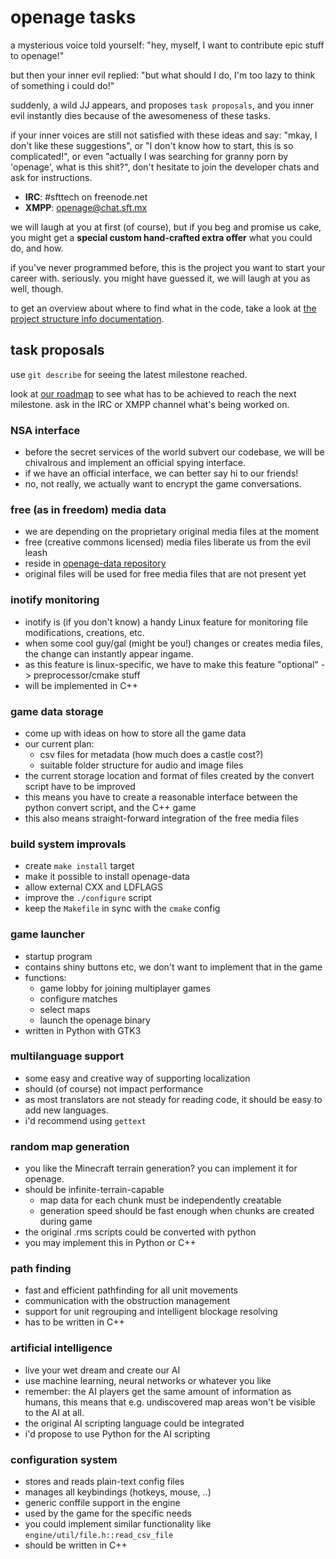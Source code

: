 openage tasks
=============

a mysterious voice told yourself:
"hey, myself, I want to contribute epic stuff to openage!"

but then your inner evil replied:
"but what should I do, I'm too lazy to think of something i could do!"


suddenly, a wild JJ appears, and proposes `task proposals`,
and you inner evil instantly dies because of the awesomeness
of these tasks.

if your inner voices are still not satisfied with these ideas and say:
"mkay, I don't like these suggestions", or
"I don't know how to start, this is so complicated!", or even
"actually I was searching for granny porn by 'openage', what is this shit?",
don't hesitate to join the developer chats and ask for instructions.

* **IRC**: #sfttech on freenode.net
* **XMPP**: openage@chat.sft.mx

we will laugh at you at first (of course), but if you beg and promise us cake,
you might get a **special custom hand-crafted extra offer**
what you could do, and how.

if you've never programmed before,
this is the project you want to start your career with. seriously.
you might have guessed it, we will laugh at you as well, though.


to get an overview about where to find what in the code,
take a look at [the project structure info documentation](doc/implementation/project_structure).


task proposals
--------------

use `git describe` for seeing the latest milestone reached.

look at [our roadmap](doc/milestones) to see what has to be achieved to reach
the next milestone. ask in the IRC or XMPP channel what's being worked on.


### NSA interface
* before the secret services of the world subvert our codebase,
  we will be chivalrous and implement an official spying interface.
* if we have an official interface, we can better say hi to our friends!
* no, not really, we actually want to encrypt the game conversations.

### free (as in freedom) media data
* we are depending on the proprietary original media files at the moment
* free (creative commons licensed) media files liberate us from the evil leash
* reside in [openage-data repository](https://github.com/SFTtech/openage-data)
* original files will be used for free media files that are not present yet

### inotify monitoring
* inotify is (if you don't know) a handy Linux feature
  for monitoring file modifications, creations, etc.
* when some cool guy/gal (might be you!) changes or creates media files,
  the change can instantly appear ingame.
* as this feature is linux-specific, we have to make this feature "optional"
  -> preprocessor/cmake stuff
* will be implemented in C++

### game data storage
* come up with ideas on how to store all the game data
* our current plan:
  * csv files for metadata (how much does a castle cost?)
  * suitable folder structure for audio and image files
* the current storage location and format of files created
  by the convert script have to be improved
* this means you have to create a reasonable interface between
  the python convert script, and the C++ game
* this also means straight-forward integration of the free media files

### build system improvals
* create `make install` target
* make it possible to install openage-data
* allow external CXX and LDFLAGS
* improve the `./configure` script
* keep the `Makefile` in sync with the `cmake` config

### game launcher
* startup program
* contains shiny buttons etc, we don't want to implement that in the game
* functions:
  * game lobby for joining multiplayer games
  * configure matches
  * select maps
  * launch the openage binary
* written in Python with GTK3

### multilanguage support
* some easy and creative way of supporting localization
* should (of course) not impact performance
* as most translators are not steady for reading code,
  it should be easy to add new languages.
* i'd recommend using `gettext`

### random map generation
* you like the Minecraft terrain generation?
  you can implement it for openage.
* should be infinite-terrain-capable
  * map data for each chunk must be independently creatable
  * generation speed should be fast enough when chunks are created during game
* the original .rms scripts could be converted with python
* you may implement this in Python or C++

### path finding
* fast and efficient pathfinding for all unit movements
* communication with the obstruction management
* support for unit regrouping and intelligent blockage resolving
* has to be written in C++

### artificial intelligence
* live your wet dream and create our AI
* use machine learning, neural networks or whatever you like
* remember: the AI players get the same amount of information as humans,
  this means that e.g. undiscovered map areas won't be visible to the AI at all.
* the original AI scripting language could be integrated
* i'd propose to use Python for the AI scripting

### configuration system
* stores and reads plain-text config files
* manages all keybindings (hotkeys, mouse, ..)
* generic conffile support in the engine
* used by the game for the specific needs
* you could implement similar functionality like `engine/util/file.h::read_csv_file`
* should be written in C++
